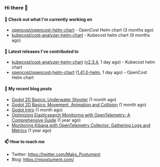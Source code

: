 ### Hi there 👋

#### 👷 Check out what I'm currently working on

- [opencost/opencost-helm-chart](https://github.com/opencost/opencost-helm-chart) - OpenCost Helm chart  (3 months ago)
- [kubecost/cost-analyzer-helm-chart](https://github.com/kubecost/cost-analyzer-helm-chart) - Kubecost helm chart (9 months ago)

#### 🔭 Latest releases I've contributed to

- [kubecost/cost-analyzer-helm-chart](https://github.com/kubecost/cost-analyzer-helm-chart) ([v2.3.4](https://github.com/kubecost/cost-analyzer-helm-chart/releases/tag/v2.3.4), 1 day ago) - Kubecost helm chart
- [opencost/opencost-helm-chart](https://github.com/opencost/opencost-helm-chart) ([1.41.0-helm](https://github.com/opencost/opencost-helm-chart/releases/tag/1.41.0-helm), 1 day ago) - OpenCost Helm chart 

#### 📜 My recent blog posts

- [Godot 2D Basics: Underwater Shooter](https://mpostument.com/posts/programming/godot/godot_underwater_shooter/) (1 month ago)
- [Godot 2D Basics: Movement, Animation and Collision](https://mpostument.com/posts/programming/godot/godot_movement_collision/) (1 month ago)
- [Godot Intro](https://mpostument.com/posts/programming/godot/godot_intro/) (1 month ago)
- [Optimizing Elasticsearch Monitoring with OpenTelemetry: A Comprehensive Guide](https://mpostument.com/posts/programming/observability/otel-elasticsearch/) (1 year ago)
- [Monitoring Kibana with OpenTelemetry Collector: Gathering Logs and Metrics](https://mpostument.com/posts/programming/observability/otel-kibana/) (1 year ago)

#### 📫 How to reach me

- Twitter: https://twitter.com/Maks_Postument
- Blog: https://mpostument.com/

